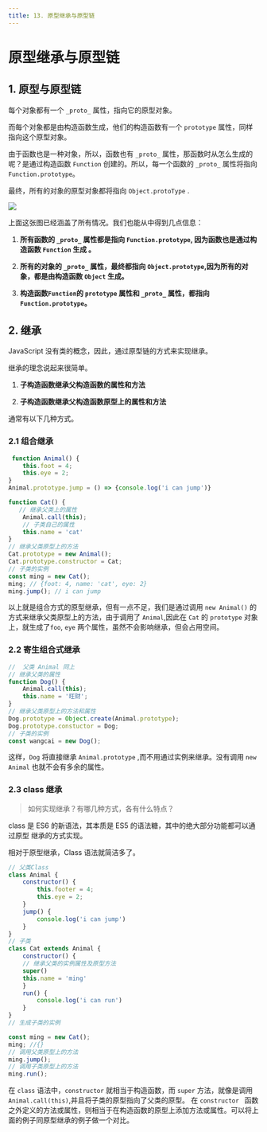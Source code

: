 ```yaml
---
title: 13. 原型继承与原型链
---
```


# 原型继承与原型链

## 1. 原型与原型链

每个对象都有一个 `_proto_` 属性，指向它的原型对象。

而每个对象都是由构造函数生成，他们的构造函数有一个 `prototype` 属性，同样指向这个原型对象。

由于函数也是一种对象，所以，函数也有 `_proto_` 属性，那函数时从怎么生成的呢？是通过构造函数 `Function` 创建的。所以，每一个函数的 `_proto_` 属性将指向 `Function.prototype`。

最终，所有的对象的原型对象都将指向 `Object.protoType` .

![](https://user-gold-cdn.xitu.io/2018/11/16/1671d387e4189ec8?imageView2/0/w/1280/h/960/format/webp/ignore-error/1)


上面这张图已经涵盖了所有情况。我们也能从中得到几点信息：

1. **所有函数的 `_proto_` 属性都是指向 `Function.prototype`, 因为函数也是通过构造函数 `Function` 生成 。**

2. **所有的对象的 `_proto_` 属性，最终都指向 `Object.prototype`,因为所有的对象，都是由构造函数 `Object` 生成。**

3. **构造函数`Function`的 `prototype` 属性和 `_proto_` 属性，都指向 `Function.prototype`。**
## 2. 继承
JavaScript 没有类的概念，因此，通过原型链的方式来实现继承。

继承的理念说起来很简单。

1. **子构造函数继承父构造函数的属性和方法**

2. **子构造函数继承父构造函数原型上的属性和方法**

通常有以下几种方式。
### 2.1 组合继承
```js
 function Animal() {
    this.foot = 4;
    this.eye = 2;
}
Animal.prototype.jump = () => {console.log('i can jump')}

function Cat() {
   // 继承父类上的属性
    Animal.call(this);
    // 子类自己的属性
    this.name = 'cat'
}
// 继承父类原型上的方法
Cat.prototype = new Animal();
Cat.prototype.constructor = Cat;
// 子类的实例
const ming = new Cat();
ming; // {foot: 4, name: 'cat', eye: 2}
ming.jump(); // i can jump
```
以上就是组合方式的原型继承，但有一点不足，我们是通过调用 `new Animal()` 的方式来继承父类原型上的方法，由于调用了 `Animal`,因此在 `Cat` 的 `prototype` 对象上，就生成了`foo`, `eye` 两个属性，虽然不会影响继承，但会占用空间。

### 2.2 寄生组合式继承
```js
//  父类 Animal 同上
// 继承父类的属性
function Dog() {
	Animal.call(this);
	this.name = '旺财';	
}
// 继承父类原型上的方法和属性
Dog.prototype = Object.create(Animal.prototype);
Dog.prototype.constuctor = Dog;
// 子类的实例
const wangcai = new Dog();
```
这样，`Dog` 将直接继承 `Animal.prototype` ,而不用通过实例来继承。没有调用 `new Animal` 也就不会有多余的属性。

### 2.3 class 继承
> 如何实现继承？有哪几种方式，各有什么特点？

class 是 ES6 的新语法，其本质是 ES5 的语法糖，其中的绝大部分功能都可以通过原型
继承的方式实现。

相对于原型继承，Class 语法就简洁多了。

```js
// 父类Class
class Animal {
	constructor() {
		this.footer = 4;
		this.eye = 2;
	}
	jump() {
		console.log('i can jump')
	}
}
// 子类
class Cat extends Animal {
	constructor() {
	// 继承父类的实例属性及原型方法
	super()
	this.name = 'ming'
	}
	run() {
		console.log('i can run')
	}
}
// 生成子类的实例

const ming = new Cat();
ming; //{}
// 调用父类原型上的方法
ming.jump();
// 调用子类原型上的方法
ming.run();
```
在 `class` 语法中，`constructor` 就相当于构造函数，而 `super` 方法，就像是调用 `Animal.call(this)`,并且将子类的原型指向了父类的原型。 在 `constructor ` 函数之外定义的方法或属性，则相当于在构造函数的原型上添加方法或属性。可以将上面的例子同原型继承的例子做一个对比。